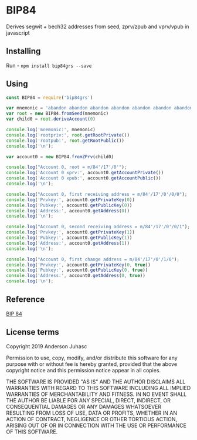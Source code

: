 # BIP84

Derives segwit + bech32 addresses from seed, zprv/zpub and vprv/vpub in javascript

## Installing

Run - `npm install bip84grs --save`

## Using

```javascript
const BIP84 = require('bip84grs')

var mnemonic = 'abandon abandon abandon abandon abandon abandon abandon abandon abandon abandon abandon about'
var root = new BIP84.fromSeed(mnemonic)
var child0 = root.deriveAccount(0)

console.log('mnemonic:', mnemonic)
console.log('rootpriv:', root.getRootPrivate())
console.log('rootpub:', root.getRootPublic())
console.log('\n');

var account0 = new BIP84.fromZPrv(child0)

console.log("Account 0, root = m/84'/17'/0'");
console.log('Account 0 xprv:', account0.getAccountPrivate())
console.log('Account 0 xpub:', account0.getAccountPublic())
console.log('\n');

console.log("Account 0, first receiving address = m/84'/17'/0'/0/0");
console.log('Prvkey:', account0.getPrivateKey(0))
console.log('Pubkey:', account0.getPublicKey(0))
console.log('Address:', account0.getAddress(0))
console.log('\n');

console.log("Account 0, second receiving address = m/84'/17'/0'/0/1");
console.log('Prvkey:', account0.getPrivateKey(1))
console.log('Pubkey:', account0.getPublicKey(1))
console.log('Address:', account0.getAddress(1))
console.log('\n');

console.log("Account 0, first change address = m/84'/17'/0'/1/0");
console.log('Prvkey:', account0.getPrivateKey(0, true))
console.log('Pubkey:', account0.getPublicKey(0, true))
console.log('Address:', account0.getAddress(0, true))
console.log('\n');
```

## Reference

[BIP 84](https://github.com/bitcoin/bips/blob/master/bip-0084.mediawiki)

## License terms

Copyright 2019 Anderson Juhasc

Permission to use, copy, modify, and/or distribute this software for any purpose with or without fee is hereby granted, provided that the above copyright notice and this permission notice appear in all copies.

THE SOFTWARE IS PROVIDED "AS IS" AND THE AUTHOR DISCLAIMS ALL WARRANTIES WITH REGARD TO THIS SOFTWARE INCLUDING ALL IMPLIED WARRANTIES OF MERCHANTABILITY AND FITNESS. IN NO EVENT SHALL THE AUTHOR BE LIABLE FOR ANY SPECIAL, DIRECT, INDIRECT, OR CONSEQUENTIAL DAMAGES OR ANY DAMAGES WHATSOEVER RESULTING FROM LOSS OF USE, DATA OR PROFITS, WHETHER IN AN ACTION OF CONTRACT, NEGLIGENCE OR OTHER TORTIOUS ACTION, ARISING OUT OF OR IN CONNECTION WITH THE USE OR PERFORMANCE OF THIS SOFTWARE.
